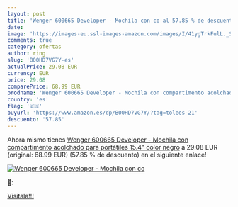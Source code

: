 ```yaml
---
layout: post
title: 'Wenger 600665 Developer - Mochila con co al 57.85 % de descuento'
date: 
image: 'https://images-eu.ssl-images-amazon.com/images/I/41ygTrkFulL._SL200_.jpg'
comments: true
category: ofertas
author: ring
slug: 'B00HD7VG7Y-es'
actualPrice: 29.08 EUR
currency: EUR
price: 29.08
comparePrice: 68.99 EUR
prodname: 'Wenger 600665 Developer - Mochila con compartimento acolchado para portátiles  15.4"  color negro'
country: 'es'
flag: '🇪🇸'
buyurl: 'https://www.amazon.es/dp/B00HD7VG7Y/?tag=tolees-21'
descuento: '57.85'
---
```


Ahora mismo tienes [Wenger 600665 Developer - Mochila con compartimento acolchado para portátiles  15.4"  color negro](https://www.amazon.es/dp/B00HD7VG7Y/?tag=tolees-21) a 29.08 EUR (original: 68.99 EUR) (57.85 %  de descuento) en el siguiente enlace!

[![Wenger 600665 Developer - Mochila con co](https://images-eu.ssl-images-amazon.com/images/I/41ygTrkFulL._SL200_.jpg)](https://www.amazon.es/dp/B00HD7VG7Y/?tag=tolees-21)

🔎:


[Visítala!!!](https://www.amazon.es/dp/B00HD7VG7Y/?tag=tolees-21)
